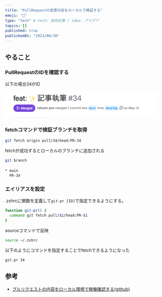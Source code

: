 ```yaml
---
title: "PullRequestの変更内容をローカルで検証する"
emoji: "📄"
type: "tech" # tech: 技術記事 / idea: アイデア
topics: []
published: true
publishedAt: "2023/06/30"
---
```


## やること
### PullRequestのIDを確認する
以下の場合34がID

![pull request](./images/pull-request.png)

### fetchコマンドで検証ブランチを取得

```bash
git fetch origin pull/34/head:PR-34
```

fetchが成功するとローカルのブランチに追加される
```bash
git branch

* main
  PR-34
```

### エイリアスを設定
.zshrcに関数を定義して`git-pr [ID]`で指定できるようにする。
```bash
function git-pr() {
  command git fetch pull/$1/head:PR-$1
}
```

sourceコマンドで反映
```bash
source ~/.zshrc
```

以下のようにコマンドを指定することでfetchできるようになった
```bash
git-pr 34
```

## 参考
- [プルリクエストの内容をローカル環境で稼働確認する(github)](https://qiita.com/great084/items/ad74dd064a2c2bc47cff)
